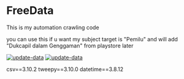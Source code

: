 # FreeData
This is my automation crawling code

you can use this if u want
my subject target is "Pemilu" 
and will add "Dukcapil dalam Genggaman" from playstore later

[![update-data](https://github.com/ebola1997/FreeData/actions/workflows/automation.yml/badge.svg?event=status)](https://github.com/ebola1997/FreeData/actions/workflows/automation.yml)
[![update-data](https://github.com/ebola1997/FreeData/actions/workflows/automation.yml/badge.svg)](https://github.com/ebola1997/FreeData/actions/workflows/automation.yml)


csv==3.10.2
tweepy==3.10.0
datetime==3.8.12
